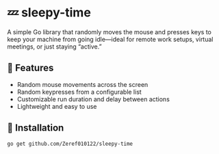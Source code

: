 # 💤 sleepy-time

A simple Go library that randomly moves the mouse and presses keys to keep your machine from going idle—ideal for remote work setups, virtual meetings, or just staying “active.”

## 🚀 Features
- Random mouse movements across the screen
- Random keypresses from a configurable list
- Customizable run duration and delay between actions
- Lightweight and easy to use

## 🧰 Installation

```bash
go get github.com/Zeref010122/sleepy-time